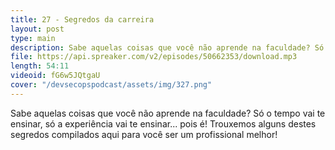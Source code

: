 ```yaml
---
title: 27 - Segredos da carreira
layout: post
type: main
description: Sabe aquelas coisas que você não aprende na faculdade? Só o tempo vai te ensinar, só a experiência vai te ensinar... pois é! Trouxemos alguns destes segredos compilados aqui para você ser um profissional melhor!
file: https://api.spreaker.com/v2/episodes/50662353/download.mp3
length: 54:11
videoid: fG6w5JQtgaU
cover: "/devsecopspodcast/assets/img/327.png"
---
```


Sabe aquelas coisas que você não aprende na faculdade? Só o tempo vai te ensinar, só a experiência vai te ensinar... pois é! Trouxemos alguns destes segredos compilados aqui para você ser um profissional melhor!